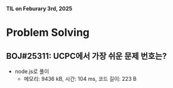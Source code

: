 **TIL on Feburary 3rd, 2025**

# Problem Solving
## BOJ#25311: UCPC에서 가장 쉬운 문제 번호는?
* node.js로 풀이
    - 메모리: 9436 kB, 시간: 104 ms, 코드 길이: 223 B

